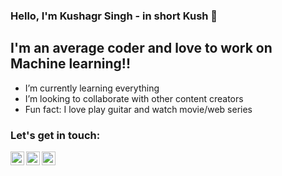 ### Hello, I'm Kushagr Singh - in short Kush 👋

## I'm an average coder and love to work on Machine learning!!

-  I’m currently learning everything 
-  I’m looking to collaborate with other content creators 
-  Fun fact: I love  play guitar and watch movie/web series

### Let's get in touch:

[<img align="left" alt="codeSTACKr | Twitter" width="22px" src="https://cdn.jsdelivr.net/npm/simple-icons@v3/icons/twitter.svg" />][twitter]
[<img align="left" alt="codeSTACKr | LinkedIn" width="22px" src="https://cdn.jsdelivr.net/npm/simple-icons@v3/icons/linkedin.svg" />][linkedin]
[<img align="left" alt="codeSTACKr | Instagram" width="22px" src="https://cdn.jsdelivr.net/npm/simple-icons@v3/icons/instagram.svg" />][instagram]

<br />

[twitter]: https://twitter.com/KushagrSingh8
[instagram]: https://www.instagram.com/kush_ks980/
[linkedin]: https://www.linkedin.com/in/kushagr-singh-04555a1ab/
